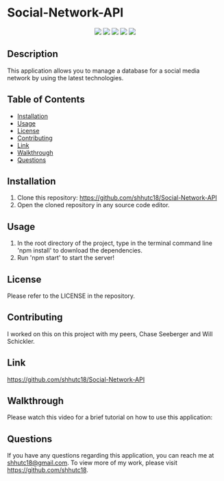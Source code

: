 # Social-Network-API

<p align="center">
    <img src="https://img.shields.io/badge/Javascript-yellow" />
    <img src="https://img.shields.io/badge/-Express.js-green" />
    <img src="https://img.shields.io/badge/-MONGODB-pink" />
    <img src="https://img.shields.io/badge/-NOSQL-blue" >
    <img src="https://img.shields.io/badge/-ScreenCastify-lightgrey" />
</p>

## Description

This application allows you to manage a database for a social media network by using the latest technologies.

## Table of Contents

- [Installation](#installation)
- [Usage](#usage)
- [License](#license)
- [Contributing](#contributing)
- [Link](#link)
- [Walkthrough](#walkthrough)
- [Questions](#questions)

## Installation

1. Clone this repository: https://github.com/shhutc18/Social-Network-API
2. Open the cloned repository in any source code editor.

## Usage

1. In the root directory of the project, type in the terminal command line 'npm install' to download the dependencies.
2. Run 'npm start' to start the server!

## License

Please refer to the LICENSE in the repository.

## Contributing

I worked on this on this project with my peers, Chase Seeberger and Will Schickler.

## Link

https://github.com/shhutc18/Social-Network-API

## Walkthrough

Please watch this video for a brief tutorial on how to use this application:

## Questions

If you have any questions regarding this application, you can reach me at shhutc18@gmail.com. To view more of my work, please visit https://github.com/shhutc18.